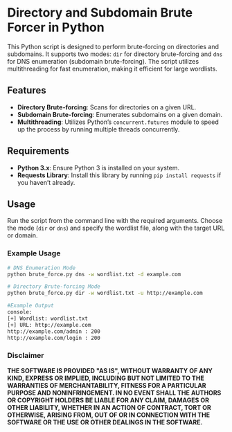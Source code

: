 # Directory and Subdomain Brute Forcer in Python

This Python script is designed to perform brute-forcing on directories and subdomains. It supports two modes: `dir` for directory brute-forcing and `dns` for DNS enumeration (subdomain brute-forcing). The script utilizes multithreading for fast enumeration, making it efficient for large wordlists.

## Features
- **Directory Brute-forcing**: Scans for directories on a given URL.
- **Subdomain Brute-forcing**: Enumerates subdomains on a given domain.
- **Multithreading**: Utilizes Python’s `concurrent.futures` module to speed up the process by running multiple threads concurrently.

## Requirements
- **Python 3.x**: Ensure Python 3 is installed on your system.
- **Requests Library**: Install this library by running `pip install requests` if you haven’t already.

## Usage
Run the script from the command line with the required arguments. Choose the mode (`dir` or `dns`) and specify the wordlist file, along with the target URL or domain.

### Example Usage
```bash
# DNS Enumeration Mode
python brute_force.py dns -w wordlist.txt -d example.com

# Directory Brute-forcing Mode
python brute_force.py dir -w wordlist.txt -u http://example.com

#Example Output
console:
[+] Wordlist: wordlist.txt
[+] URL: http://example.com
http://example.com/admin : 200
http://example.com/login : 200
```

### Disclaimer

**THE SOFTWARE IS PROVIDED "AS IS", WITHOUT WARRANTY OF ANY KIND, EXPRESS OR IMPLIED, INCLUDING BUT NOT LIMITED TO THE WARRANTIES OF MERCHANTABILITY, FITNESS FOR A PARTICULAR PURPOSE AND NONINFRINGEMENT. IN NO EVENT SHALL THE AUTHORS OR COPYRIGHT HOLDERS BE LIABLE FOR ANY CLAIM, DAMAGES OR OTHER
LIABILITY, WHETHER IN AN ACTION OF CONTRACT, TORT OR OTHERWISE, ARISING FROM, OUT OF OR IN CONNECTION WITH THE SOFTWARE OR THE USE OR OTHER DEALINGS IN THE SOFTWARE.**
